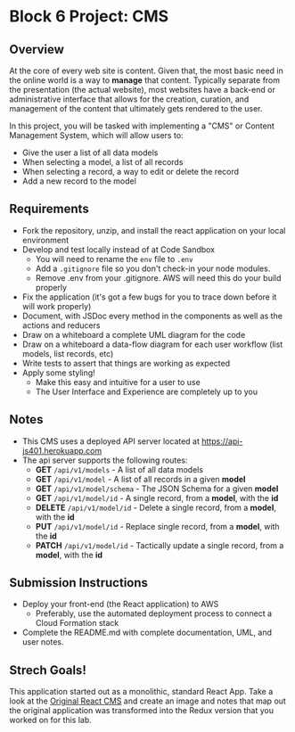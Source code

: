 # Block 6 Project: CMS

## Overview
At the core of every web site is content. Given that, the most basic need in the online world is a way to **manage** that content. Typically separate from the presentation (the actual website), most websites have a back-end or administrative interface that allows for the creation, curation, and management of the content that ultimately gets rendered to the user.

In this project, you will be tasked with implementing a "CMS" or Content Management System, which will allow users to:

* Give the user a list of all data models
* When selecting a model, a list of all records
* When selecting a record, a way to edit or delete the record
* Add a new record to the model

## Requirements
* Fork the repository, unzip, and install the react application on your local environment
* Develop and test locally instead of at Code Sandbox
  * You will need to rename the `env` file to `.env` 
  * Add a `.gitignore` file so you don't check-in your node modules.
  * Remove .env from your .gitignore. AWS will need this do your build properly
* Fix the application (it's got a few bugs for you to trace down before it will work properly)
* Document, with JSDoc every method in the components as well as the actions and reducers
* Draw on a whiteboard a complete UML diagram for the code
* Draw on a whiteboard a data-flow diagram for each user workflow (list models, list records, etc)
* Write tests to assert that things are working as expected
* Apply some styling!
  * Make this easy and intuitive for a user to use
  * The User Interface and Experience are completely up to you

## Notes
* This CMS uses a deployed API server located at https://api-js401.herokuapp.com
* The api server supports the following routes:
  * **GET** `/api/v1/models` - A list of all data models
  * **GET** `/api/v1/model` - A list of all records in a given **model**
  * **GET** `/api/v1/model/schema` - The JSON Schema for a given **model**
  * **GET** `/api/v1/model/id` - A single record, from a **model**, with the **id**
  * **DELETE** `/api/v1/model/id` - Delete a single record, from a **model**, with the **id**
  * **PUT** `/api/v1/model/id` - Replace single record, from a **model**, with the **id**
  * **PATCH** `/api/v1/model/id` - Tactically update a single record, from a **model**, with the **id**

## Submission Instructions
* Deploy your front-end (the React application) to AWS
  * Preferably, use the automated deployment process to connect a Cloud Formation stack
* Complete the README.md with complete documentation, UML, and user notes.

## Strech Goals!
This application started out as a monolithic, standard React App. Take a look at the [Original React CMS](https://codesandbox.io/s/72qwmw6qnx) and create an image and notes that map out the original application was transformed into the Redux version that you worked on for this lab.

